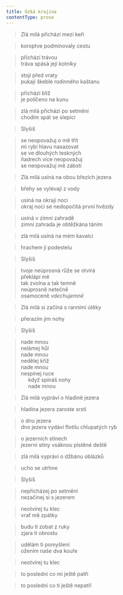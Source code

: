 ```yaml
---
title: Úzká krajina
contentType: prose
---
```


<section>

> Zlá milá přichází mezi keři

</section>

<section>

> koroptve podminovaly cestu

</section>

<section>

> přichází trávou  
> tráva spásá její kotníky

</section>

<section>

> stojí před vraty  
> pukají škeble rodinného kaštanu

</section>

<section>

> přichází blíž  
> je políčeno na kunu

</section>

<section>

> zlá milá přichází po setmění  
> chodím spát se slepicí

</section>

<section>

> Slyšíš

</section>

<section>

> se neopovažuj o mě třít  
> mi rybí hlavu nasazovat  
> se ve dlouhých teskných  
> ňadrech více neopovažuj  
> se neopovažuj mě zábsti

</section>

<section>

> Zlá milá usíná na obou březích jezera

</section>

<section>

> břehy se vylévají z vody

</section>

<section>

> usíná na okraji noci  
> okraj noci se nedopočítá první hvězdy

</section>

<section>

> usíná v zimní zahradě  
> zimní zahrada je obtěžkána táním

</section>

<section>

> zlá milá usíná na mém kavalci

</section>

<section>

> hrachem jí podestelu

</section>

<section>

> Slyšíš

</section>

<section>

> tvoje neúprosná růže se otvírá  
> překlápí mě  
> tak zvolna a tak temně  
> neúprosně netečně  
> osamoceně _vdechujemně_

</section>

<section>

> Zlá milá si začíná s ranními útěky

</section>

<section>

> přerazím jim nohy

</section>

<section>

> Slyšíš

</section>

<section>

> nade mnou  
> nelámej hůl  
> nade mnou  
> nedělej kříž  
> nade mnou  
> nespínej ruce  
>      když spínáš nohy  
>      nade mnou

</section>

<section>

> Zlá milá vypráví o hladině jezera

</section>

<section>

> hladina jezera zaroste srstí

</section>

<section>

> o dnu jezera  
> dno jezera vydáví flotilu chlupatých ryb

</section>

<section>

> o jezerních stínech  
> jezerní stíny vsáknou plstěné deště

</section>

<section>

> zlá milá vypráví o džbánu oblázků

</section>

<section>

> ucho se utrhne

</section>

<section>

> Slyšíš

</section>

<section>

> nepřicházej po setmění  
> nezačínej si s jezerem

</section>

<section>

> neotvírej tu klec  
> vrať mě zpátky

</section>

<section>

> budu ti zobat z ruky  
> zjara ti obrostu

</section>

<section>

> udělám ti pomyšlení  
> ožením naše dva kouře

</section>

<section>

> neotvírej tu klec

</section>

<section>

> to poslední co mi ještě patří

</section>

<section>

> to poslední co ti ještě nepatří

</section>
